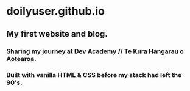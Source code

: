 # doilyuser.github.io

## My first website and blog. 

### Sharing my journey at Dev Academy // Te Kura Hangarau o Aotearoa.
### Built with vanilla HTML & CSS before my stack had left the 90's.
